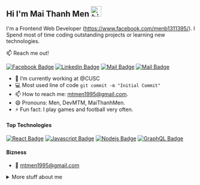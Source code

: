 ## Hi I'm Mai Thanh Men <img src="https://user-images.githubusercontent.com/1303154/88677602-1635ba80-d120-11ea-84d8-d263ba5fc3c0.gif" width="28px" alt="hi">

I'm a Frontend Web Developer (https://www.facebook.com/menb1311395/). I Spend most of time coding outstanding projects or learning new technologies.

:mailbox: Reach me out!

[![Facebook Badge](https://img.shields.io/badge/-@DevMTM-1ca0f1?style=flat&labelColor=1ca0f1&logo=twitter&logoColor=white&link=https://twitter.com/dev_mtmen)](https://twitter.com/Ipenywis) [![Linkedin Badge](https://img.shields.io/badge/-DevMTM-0e76a8?style=flat&labelColor=0e76a8&logo=linkedin&logoColor=white)](https://www.linkedin.com/in/mtmen-dev/) [![Mail Badge](https://img.shields.io/badge/-@DevMTM-e84393?style=flat&labelColor=e84393&logo=instagram&logoColor=white)](https://www.instagram.com/maji.thanks__menz/) [![Mail Badge](https://img.shields.io/badge/-DevMTM-c0392b?style=flat&labelColor=c0392b&logo=gmail&logoColor=white)](mailto:mtmen1995@gmail.com)

<!-- TODO: Add last video link -->

- 🔭 I’m currently working at @CUSC
- :computer: Most used line of code `git commit -m "Initial Commit"`
- 📫 How to reach me: mtmen1995@gmail.com.
- 😄 Pronouns: Men, DevMTM, MaiThanhMen.
- ⚡ Fun fact: I play games and football very often.

#### Top Technologies

<!-- TODO: Make technologies links takes you to repositories -->

[![React Badge](https://img.shields.io/badge/-React-61DBFB?style=for-the-badge&labelColor=black&logo=react&logoColor=61DBFB)](#) [![Javascript Badge](https://img.shields.io/badge/-Javascript-F0DB4F?style=for-the-badge&labelColor=black&logo=javascript&logoColor=F0DB4F)](#) [![Nodejs Badge](https://img.shields.io/badge/-Nodejs-3C873A?style=for-the-badge&labelColor=black&logo=node.js&logoColor=3C873A)](#) [![GraphQL Badge](https://img.shields.io/badge/-GraphQl-e535ab?style=for-the-badge&labelColor=black&logo=node.js&logoColor=e535ab)](#)


#### Bizness
- :email: mtmen1995@gmail.com



<details>
<summary>
  More stuff about me
</summary>

<br >

#### Coding Stats

<!--START_SECTION:waka-->
```text
React Native ████████████████████▓░░░░   85.29 % 
ReactJS      █████████████████▓░░░░░░░   82.29 % 
NodeJS       ███████████▓░░░░░░░░░░░░░   35.25 % 
HTML & CSS   █████████████▒░░░░░░░░░░░   47.61 % 
Markdown     ██████████████▒░░░░░░░░░░   49.63 % 
```
<!--END_SECTION:waka-->

